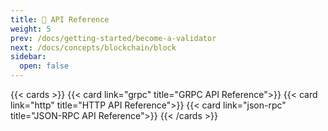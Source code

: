 ```yaml
---
title: 📑 API Reference
weight: 5
prev: /docs/getting-started/become-a-validator
next: /docs/concepts/blockchain/block
sidebar:
  open: false
---
```


{{< cards >}}
  {{< card link="grpc" title="GRPC API Reference">}}
    {{< card link="http" title="HTTP API Reference">}}
    {{< card link="json-rpc" title="JSON-RPC API Reference">}}
{{< /cards >}}
